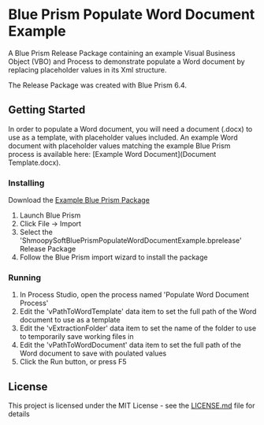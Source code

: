 # Blue Prism Populate Word Document Example

A Blue Prism Release Package containing an example Visual Business Object (VBO) and Process to demonstrate populate a Word document by replacing placeholder values in its Xml structure.

The Release Package was created with Blue Prism 6.4.

## Getting Started

In order to populate a Word document, you will need a document (.docx) to use as a template, with placeholder values included. An example Word document with placeholder values matching the example Blue Prism process is available here: [Example Word Document](Document Template.docx).

### Installing

Download the [Example Blue Prism Package](ShmoopySoftBluePrismPopulateWordDocumentExample.bprelease)

1. Launch Blue Prism
2. Click File -> Import
3. Select the 'ShmoopySoftBluePrismPopulateWordDocumentExample.bprelease' Release Package
4. Follow the Blue Prism import wizard to install the package

### Running

1. In Process Studio, open the process named 'Populate Word Document Process'
2. Edit the 'vPathToWordTemplate' data item to set the full path of the Word document to use as a template
3. Edit the 'vExtractionFolder' data item to set the name of the folder to use to temporarily save working files in
4. Edit the 'vPathToWordDocument' data item to set the full path of the Word document to save with poulated values
5. Click the Run button, or press F5

## License

This project is licensed under the MIT License - see the [LICENSE.md](LICENSE.md) file for details
